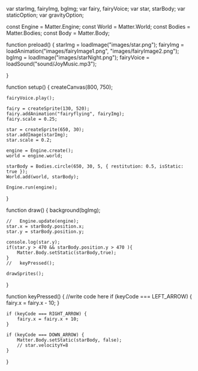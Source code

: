 var starImg, fairyImg, bgImg;
var fairy, fairyVoice;
var star, starBody;
var staticOption;
var gravityOption;

const Engine = Matter.Engine;
const World = Matter.World;
const Bodies = Matter.Bodies;
const Body = Matter.Body; 

function preload() {
	starImg = loadImage("images/star.png");
	fairyImg = loadAnimation("images/fairyImage1.png", "images/fairyImage2.png");
	bgImg = loadImage("images/starNight.png");
	fairyVoice = loadSound("sound/JoyMusic.mp3");

}

function setup() {
	createCanvas(800, 750);


	fairyVoice.play();

	fairy = createSprite(130, 520);
	fairy.addAnimation("fairyflying", fairyImg);
	fairy.scale = 0.25;

	star = createSprite(650, 30);
	star.addImage(starImg);
	star.scale = 0.2;

	engine = Engine.create();
	world = engine.world;

	starBody = Bodies.circle(650, 30, 5, { restitution: 0.5, isStatic: true });
	World.add(world, starBody);

	Engine.run(engine);

}


function draw() {
	background(bgImg);

	//   Engine.update(engine);
	star.x = starBody.position.x;
	star.y = starBody.position.y;

	console.log(star.y);
	if(star.y > 470 && starBody.position.y > 470 ){
		Matter.Body.setStatic(starBody,true);
	}
	//   keyPressed();

	drawSprites();


}

function keyPressed() {
	//write code here
	if (keyCode === LEFT_ARROW) {
		fairy.x = fairy.x - 10;
	}

	if (keyCode === RIGHT_ARROW) {
		fairy.x = fairy.x + 10;
	}

	if (keyCode === DOWN_ARROW) {
		Matter.Body.setStatic(starBody, false);
		// star.velocityY=8
	}


}
